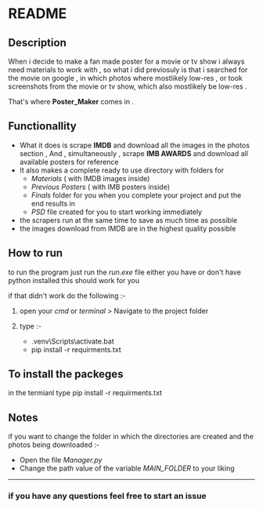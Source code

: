 # README
## Description 
When i decide to make a fan made poster for a movie or tv show i always need materials to work with , so what i did previosuly is that i searched for the movie on google , in which photos where mostlikely low-res , or took screenshots from the movie or tv show, which also mostlikely be low-res .

That's where **Poster_Maker** comes in .

## Functionallity
* What it does is scrape **IMDB** and download all the images in the photos section , And , simultaneously , scrape **IMB AWARDS** and download all available posters for reference
* It also makes a complete ready to use directory with folders for
    * *Materials* ( with IMDB images inside)
    * *Previous Posters* ( with IMB posters inside) 
    * *Finals* folder for you when you complete your project and put the end results in
    * *PSD* file created for you to start working immediately
* the scrapers run at the same time to save as much time as possible
* the images download from IMDB are in the highest quality possible

## How to run
to run the program just run the *run.exe* file either you have or don't have python installed this should work for you 

if that didn't work do the following :-

1. open your *cmd* or *terminal* > Navigate to the project folder
1. type :-

    * .venv\Scripts\activate.bat
    * pip install -r requirments.txt

## To install the packeges
in the termianl type pip install -r requirments.txt


## Notes
if you want to change the folder in which the directories are created and the photos being downloaded :-

* Open the file *Manager.py*
* Change the path value of the variable *MAIN_FOLDER* to your liking

---
### if you have any questions feel free to start an issue

    
